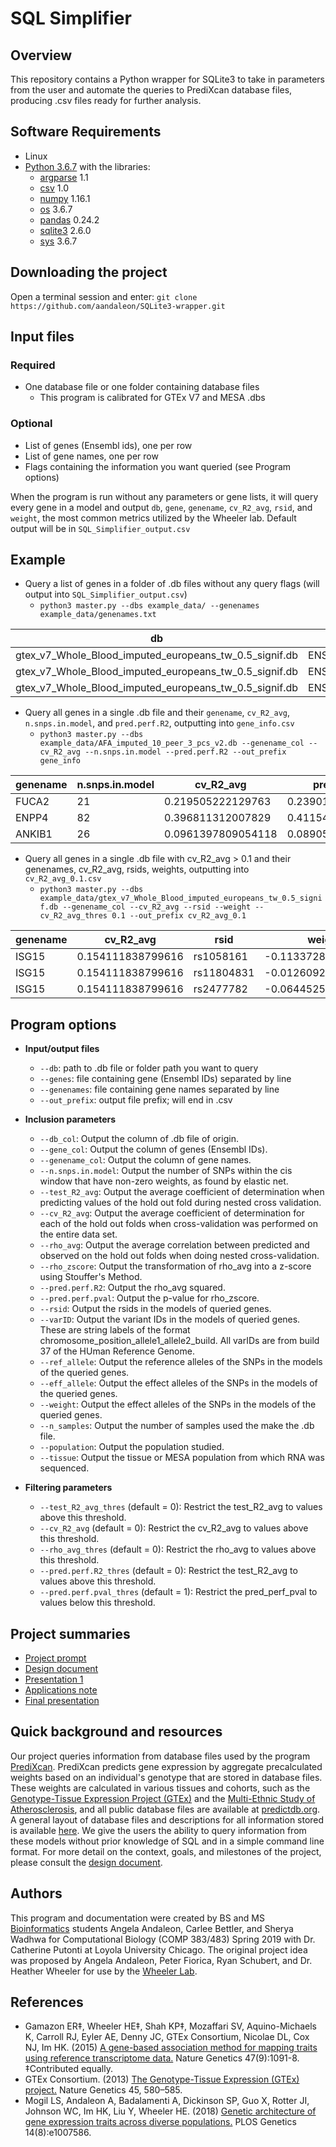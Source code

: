 # SQL Simplifier 

## Overview
This repository contains a Python wrapper for SQLite3 to take in parameters from the user and automate the queries to PrediXcan database files, producing .csv files ready for further analysis.

## Software Requirements
* Linux
* [Python 3.6.7](https://www.python.org/downloads/) with the libraries:
  * [argparse](https://docs.python.org/3/library/argparse.html) 1.1
  * [csv](https://docs.python.org/3/library/csv.html) 1.0
  * [numpy](http://www.numpy.org/) 1.16.1
  * [os](https://docs.python.org/3/library/os.html) 3.6.7
  * [pandas](https://pandas.pydata.org/) 0.24.2
  * [sqlite3](https://docs.python.org/3/library/sqlite3.html) 2.6.0
  * [sys](https://docs.python.org/3/library/sys.html) 3.6.7

## Downloading the project
Open a terminal session and enter: `git clone https://github.com/aandaleon/SQLite3-wrapper.git`

## Input files
### Required
* One database file or one folder containing database files
  * This program is calibrated for GTEx V7 and MESA .dbs
### Optional
* List of genes (Ensembl ids), one per row
* List of gene names, one per row
* Flags containing the information you want queried (see Program options)

When the program is run without any parameters or gene lists, it will query every gene in a model and output `db`, `gene`, `genename`, `cv_R2_avg`, `rsid`, and `weight`, the most common metrics utilized by the Wheeler lab. Default output will be in `SQL_Simplifier_output.csv`

## Example
* Query a list of genes in a folder of .db files without any query flags (will output into `SQL_Simplifier_output.csv`)
  * `python3 master.py --dbs example_data/ --genenames example_data/genenames.txt`

| db                                                     | gene               | genename | cv_R2_avg          | rsid        | weight               |
|--------------------------------------------------------|--------------------|----------|--------------------|-------------|----------------------|
| gtex_v7_Whole_Blood_imputed_europeans_tw_0.5_signif.db | ENSG00000130203.5  | APOE     | 0.0135600336620361 | rs2356537   | -0.151237337241466   |
| gtex_v7_Whole_Blood_imputed_europeans_tw_0.5_signif.db | ENSG00000130203.5  | APOE     | 0.0135600336620361 | rs11668687  | -0.00241744847729031 |
| gtex_v7_Whole_Blood_imputed_europeans_tw_0.5_signif.db | ENSG00000130203.5  | APOE     | 0.0135600336620361 | rs11673170  | -0.00232453795322572 |

* Query all genes in a single .db file and their `genename`, `cv_R2_avg`, `n.snps.in.model`, and `pred.perf.R2`, outputting into `gene_info.csv`
  * `python3 master.py --dbs example_data/AFA_imputed_10_peer_3_pcs_v2.db --genename_col --cv_R2_avg --n.snps.in.model --pred.perf.R2 --out_prefix gene_info`

| genename | n.snps.in.model | cv_R2_avg          | pred.perf.R2       |
|----------|-----------------|--------------------|--------------------|
| FUCA2    | 21              | 0.219505222129763  | 0.239011989288677  |
| ENPP4    | 82              | 0.396811312007829  | 0.411548308924569  |
| ANKIB1   | 26              | 0.0961397809054118 | 0.0890519595368423 |

* Query all genes in a single .db file with cv_R2_avg > 0.1 and their genenames, cv_R2_avg, rsids, weights, outputting into `cv_R2_avg_0.1.csv`
  * `python3 master.py --dbs example_data/gtex_v7_Whole_Blood_imputed_europeans_tw_0.5_signif.db --genename_col --cv_R2_avg --rsid --weight --cv_R2_avg_thres 0.1 --out_prefix cv_R2_avg_0.1`

| genename     | cv_R2_avg         | rsid       | weight                |
|--------------|-------------------|------------|-----------------------|
| ISG15        | 0.154111838799616 | rs1058161  | -0.11337283758081     |
| ISG15        | 0.154111838799616 | rs11804831 | -0.0126092887627783   |
| ISG15        | 0.154111838799616 | rs2477782  | -0.0644525079361206   |

## Program options
* **Input/output files**
  * `--db`: path to .db file or folder path you want to query
  * `--genes`: file containing gene (Ensembl IDs) separated by line
  * `--genenames`: file containing gene names separated by line
  * `--out_prefix`: output file prefix; will end in .csv

* **Inclusion parameters**
  * `--db_col`: Output the column of .db file of origin.
  * `--gene_col`: Output the column of genes (Ensembl IDs).
  * `--genename_col`: Output the column of gene names.
  * `--n.snps.in.model`: Output the number of SNPs within the cis window that have non-zero weights, as found by elastic net.
  * `--test_R2_avg`: Output the average coefficient of determination when predicting values of the hold out fold during nested cross validation.
  * `--cv_R2_avg`: Output the average coefficient of determination for each of the hold out folds when cross-validation was performed on the entire data set.
  * `--rho_avg`: Output the average correlation between predicted and observed on the hold out folds when doing nested cross-validation.
  * `--rho_zscore`: Output the transformation of rho_avg into a z-score using Stouffer's Method.
  * `--pred.perf.R2`: Output the rho_avg squared.
  * `--pred.perf.pval`: Output the p-value for rho_zscore.
  * `--rsid`: Output the rsids in the models of queried genes.
  * `--varID`: Output the variant IDs in the models of queried genes. These are string labels of the format chromosome_position_allele1_allele2_build. All varIDs are from build 37 of the HUman Reference Genome.
  * `--ref_allele`: Output the reference alleles of the SNPs in the models of the queried genes.
  * `--eff_allele`: Output the effect alleles of the SNPs in the models of the queried genes.
  * `--weight`: Output the effect alleles of the SNPs in the models of the queried genes.
  * `--n_samples`: Output the number of samples used the make the .db file.
  * `--population`: Output the population studied.
  * `--tissue`: Output the tissue or MESA population from which RNA was sequenced.

* **Filtering parameters**
  * `--test_R2_avg_thres` (default = 0): Restrict the test_R2_avg to values above this threshold.
  * `--cv_R2_avg` (default = 0): Restrict the cv_R2_avg to values above this threshold.
  * `--rho_avg_thres` (default = 0): Restrict the rho_avg to values above this threshold.
  * `--pred.perf.R2_thres` (default = 0): Restrict the test_R2_avg to values above this threshold.
  * `--pred.perf.pval_thres` (default = 1): Restrict the pred_perf_pval to values below this threshold.

## Project summaries
* [Project prompt](https://docs.google.com/presentation/d/1Xarn0oowpogUH9NmHpkTC-sKIEeIR__ac2_Azgp5Ilo/edit?usp=sharing)
* [Design document](https://github.com/aandaleon/SQLite3-wrapper/wiki/Design-Document)
* [Presentation 1](https://docs.google.com/presentation/d/1lDZIZd-aw6z8_7F-tAtBdKWFPR-5bLE_pI3pmGNPjFM/edit?usp=sharing)
* [Applications note](https://docs.google.com/document/d/1zZdlgaizWUCQ0v088a9LqwBZrsxtPLGiHGKr7nPlDOQ/edit?usp=sharing)
* [Final presentation](https://docs.google.com/presentation/d/19DFuks-hMrekXAK4OjyANLwLJQVzDdleuS0ILW1yA5k/edit#slide=id.g50c2a10715_0_3)

## Quick background and resources
Our project queries information from database files used by the program [PrediXcan](https://github.com/hakyim/PrediXcan). PrediXcan predicts gene expression by aggregate precalculated weights based on an individual's genotype that are stored in database files. These weights are calculated in various tissues and cohorts, such as the [Genotype-Tissue Expression Project (GTEx)](https://gtexportal.org/home/documentationPage) and the [Multi-Ethnic Study of Atherosclerosis](https://github.com/WheelerLab/DivPop), and all public database files are available at [predictdb.org](predictdb.org). A general layout of database files and descriptions for all information stored is available [here](https://s3.amazonaws.com/predictdb2/contributed/MESA-2018-05-v2/MESAdb_2018-05-28_updated_README.txt). We give the users the ability to query information from these models without prior knowledge of SQL and in a simple command line format. For more detail on the context, goals, and milestones of the project, please consult the [design document](https://github.com/aandaleon/SQLite3-wrapper/wiki/Design-Document).

## Authors
This program and documentation were created by BS and MS [Bioinformatics](https://www.luc.edu/bioinformatics/index.shtml) students Angela Andaleon, Carlee Bettler, and Sherya Wadhwa for Computational Biology (COMP 383/483) Spring 2019 with Dr. Catherine Putonti at Loyola University Chicago. The original project idea was proposed by Angela Andaleon, Peter Fiorica, Ryan Schubert, and Dr. Heather Wheeler for use by the [Wheeler Lab](https://hwheeler01.github.io/).

## References

* Gamazon ER‡, Wheeler HE‡, Shah KP‡, Mozaffari SV, Aquino-Michaels K, Carroll RJ, Eyler AE, Denny JC, GTEx Consortium, Nicolae DL, Cox NJ, Im HK. (2015) [A gene-based association method for mapping traits using reference transcriptome data.](https://www.nature.com/articles/ng.3367) Nature Genetics 47(9):1091-8. ‡Contributed equally.
* GTEx Consortium. (2013) [The Genotype-Tissue Expression (GTEx) project.](https://www.nature.com/articles/ng.2653) Nature Genetics 45, 580–585.
* Mogil LS, Andaleon A, Badalamenti A, Dickinson SP, Guo X, Rotter JI, Johnson WC, Im HK, Liu Y, Wheeler HE. (2018) [Genetic architecture of gene expression traits across diverse populations.](https://journals.plos.org/plosgenetics/article?id=10.1371/journal.pgen.1007586) PLOS Genetics 14(8):e1007586.
